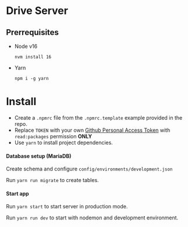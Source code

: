 # Drive Server

## Prerrequisites

* Node v16

  ```nvm install 16```

* Yarn

  ```npm i -g yarn```

# Install

- Create a `.npmrc` file from the `.npmrc.template` example provided in the repo. 
- Replace `TOKEN` with your own [Github Personal Access Token](https://docs.github.com/en/github/authenticating-to-github/keeping-your-account-and-data-secure/creating-a-personal-access-token) with `read:packages` permission **ONLY**
- Use `yarn` to install project dependencies.

#### Database setup (MariaDB)

Create schema and configure `config/environments/development.json`

Run `yarn run migrate` to create tables.

#### Start app

Run `yarn start` to start server in production mode.

Run `yarn run dev` to start with nodemon and development environment.
